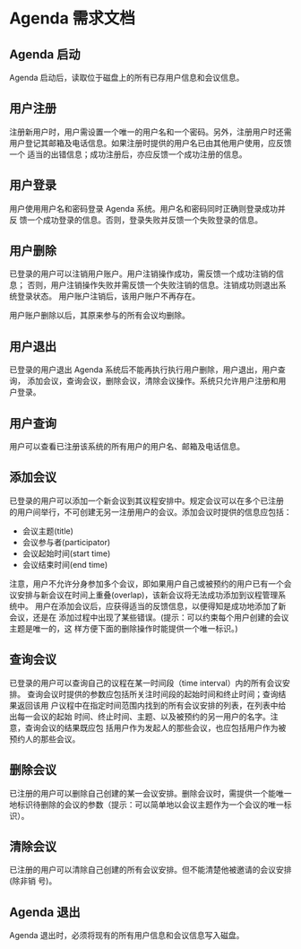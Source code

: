 # Agenda 需求文档

## Agenda 启动

Agenda 启动后，读取位于磁盘上的所有已存用户信息和会议信息。

## 用户注册

注册新用户时，用户需设置一个唯一的用户名和一个密码。另外，注册用户时还需
用户登记其邮箱及电话信息。如果注册时提供的用户名已由其他用户使用，应反馈一个
适当的出错信息；成功注册后，亦应反馈一个成功注册的信息。

## 用户登录

用户使用用户名和密码登录 Agenda 系统。用户名和密码同时正确则登录成功并反
馈一个成功登录的信息。否则，登录失败并反馈一个失败登录的信息。 

## 用户删除

已登录的用户可以注销用户账户。用户注销操作成功，需反馈一个成功注销的信息；
否则，用户注销操作失败并需反馈一个失败注销的信息。注销成功则退出系统登录状态。
用户账户注销后，该用户账户不再存在。

用户账户删除以后，其原来参与的所有会议均删除。 

## 用户退出

已登录的用户退出 Agenda 系统后不能再执行执行用户删除，用户退出，用户查询，
添加会议，查询会议，删除会议，清除会议操作。系统只允许用户注册和用户登录。 

## 用户查询

用户可以查看已注册该系统的所有用户的用户名、邮箱及电话信息。

## 添加会议

已登录的用户可以添加一个新会议到其议程安排中。规定会议可以在多个已注册
的用户间举行，不可创建无另一注册用户的会议。添加会议时提供的信息应包括：
- 会议主题(title)
- 会议参与者(participator)
- 会议起始时间(start time)
- 会议结束时间(end time)

注意，用户不允许分身参加多个会议，即如果用户自己或被预约的用户已有一个会
议安排与新会议在时间上重叠(overlap)，该新会议将无法成功添加到议程管理系统中。
用户在添加会议后，应获得适当的反馈信息，以便得知是成功地添加了新会议，还是在
添加过程中出现了某些错误。(提示：可以约束每个用户创建的会议主题是唯一的，这
样方便下面的删除操作时能提供一个唯一标识。)

## 查询会议

已登录的用户可以查询自己的议程在某一时间段（time interval）内的所有会议安排。
查询会议时提供的参数应包括所关注时间段的起始时间和终止时间；查询结果返回该用
户议程中在指定时间范围内找到的所有会议安排的列表，在列表中给出每一会议的起始
时间、终止时间、主题、以及被预约的另一用户的名字。注意，查询会议的结果既应包
括用户作为发起人的那些会议，也应包括用户作为被预约人的那些会议。 

## 删除会议

已注册的用户可以删除自己创建的某一会议安排。删除会议时，需提供一个能唯一
地标识待删除的会议的参数（提示：可以简单地以会议主题作为一个会议的唯一标识）。 

## 清除会议

已注册的用户可以清除自己创建的所有会议安排。但不能清楚他被邀请的会议安排(除非销
号)。

## Agenda 退出

Agenda 退出时，必须将现有的所有用户信息和会议信息写入磁盘。